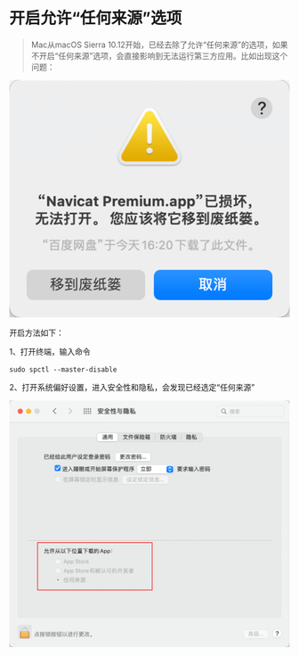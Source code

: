 # 开启允许“任何来源”选项

> Mac从macOS Sierra 10.12开始，已经去除了允许“任何来源”的选项，如果不开启“任何来源”选项，会直接影响到无法运行第三方应用。比如出现这个问题：

![](../../../../images/20220822-01-任何来源.png)

开启方法如下：

1、打开终端，输入命令

```shell
sudo spctl --master-disable
```

2、打开系统偏好设置，进入安全性和隐私，会发现已经选定“任何来源”

![](../../../../images/20220822-02-任何来源.png)